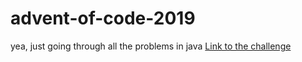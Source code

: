 # advent-of-code-2019
yea, just going through all the problems in java
<a href="https://adventofcode.com/2019">Link to the challenge</a>
